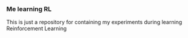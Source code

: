 ### Me learning RL
This is just a repository for containing my experiments during learning Reinforcement Learning
